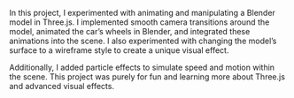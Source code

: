 In this project, I experimented with animating and manipulating a Blender model in Three.js. 
I implemented smooth camera transitions around the model, animated the car’s wheels in Blender, 
and integrated these animations into the scene. I also experimented with changing the model’s surface 
to a wireframe style to create a unique visual effect.

Additionally, I added particle effects to simulate speed and motion within the scene. 
This project was purely for fun and learning more about Three.js and advanced visual effects.
